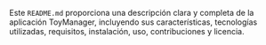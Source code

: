 Este `README.md` proporciona una descripción clara y completa de la aplicación ToyManager, incluyendo sus características, tecnologías utilizadas, requisitos, instalación, uso, contribuciones y licencia.